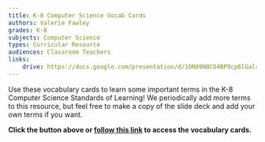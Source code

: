 ```yaml
---
title: K-8 Computer Science Vocab Cards
authors: Valerie Fawley
grades: K-8
subjects: Computer Science
types: Curricular Resource
audiences: Classroom Teachers
links:
    drive: https://docs.google.com/presentation/d/1ON89N0CO4BP9cp6lGalrlGoF_XYgm59K_eWP-rpjOsM/edit#slide=id.p
---
```


Use these vocabulary cards to learn some important terms in the K-8 Computer Science Standards of Learning! We periodically add more terms to this resource, but feel free to make a copy of the slide deck and add your own terms if you want.

**Click the button above or [follow this link](https://docs.google.com/presentation/d/1ON89N0CO4BP9cp6lGalrlGoF_XYgm59K_eWP-rpjOsM/edit#slide=id.p) to access the vocabulary cards.**